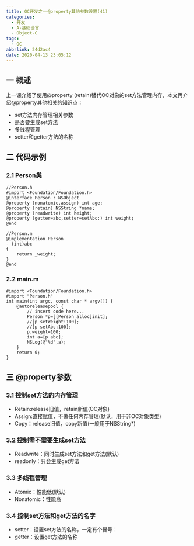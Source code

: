 ```yaml
---
title: OC开发之——@property其他参数设置(41)
categories:
  - 开发
  - A-基础语言
  - Object-C
tags:
  - OC
abbrlink: 24d2ac4
date: 2020-04-13 23:05:12
---
```

## 一 概述

上一课介绍了使用@property (retain)替代OC对象的set方法管理内存，本文再介绍@property其他相关的知识点：

* set方法内存管理相关参数
* 是否要生成set方法
* 多线程管理
* setter和getter方法的名称

<!--more-->

## 二 代码示例

### 2.1 Person类

```
//Person.h
#import <Foundation/Foundation.h>
@interface Person : NSObject
@property (nonatomic,assign) int age;
@property (retain) NSString *name;
@property (readwrite) int height;
@property (getter=abc,setter=setAbc:) int weight;
@end

//Person.m
@implementation Person
- (int)abc
{
    return _weight;
}
@end
```

### 2.2 main.m

```
#import <Foundation/Foundation.h>
#import "Person.h"
int main(int argc, const char * argv[]) {
    @autoreleasepool {
        // insert code here...
        Person *p=[[Person alloc]init];
        //[p setWeight:100];
        //[p setAbc:100];
        p.weight=100;
        int a=[p abc];
        NSLog(@"%d",a);     
    }
    return 0;
}
```

## 三 @property参数
### 3.1 控制set方法的内存管理
* Retain:release旧值，retain新值(OC对象)
* Assign:直接赋值，不做任何内存管理(默认，用于非OC对象类型)
* Copy：release旧值，copy新值(一般用于NSString*)

### 3.2 控制需不需要生成set方法

* Readwrite：同时生成set方法和get方法(默认)
* readonly：只会生成get方法

### 3.3 多线程管理

* Atomic：性能低(默认)
* Nonatomic：性能高

### 3.4 控制set方法和get方法的名字

* setter：设置set方法的名称，一定有个冒号：
* getter：设置get方法的名称